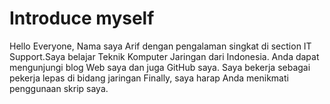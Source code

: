 # Introduce myself

Hello Everyone, Nama saya Arif dengan pengalaman singkat di section IT Support.Saya belajar Teknik Komputer Jaringan dari Indonesia.
Anda dapat mengunjungi blog Web saya dan juga GitHub saya. Saya bekerja sebagai pekerja lepas di bidang jaringan
Finally, saya harap Anda menikmati penggunaan skrip saya.
